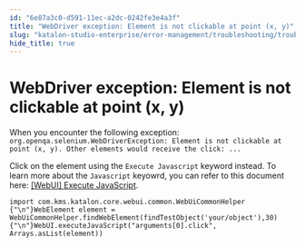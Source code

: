 ```yaml
---
id: "6e87a3c0-d591-11ec-a2dc-0242fe3e4a3f"
title: "WebDriver exception: Element is not clickable at point (x, y)"
slug: "katalon-studio-enterprise/error-management/troubleshooting/troubleshoot-web-automation-testing-exception/webdriver-exception-element-is-not-clickable-at-point-x-y"
hide_title: true
---
```


# <a id="troubleshooting-6125" class="anchor_top_offset"/><a id="ariaid-title1" class="anchor_top_offset"/>WebDriver exception: Element is not clickable at point (x, y)

<section xmlns="http://www.w3.org/1999/xhtml" className="section condition"><p className="p">When you encounter the following exception: <code className="ph codeph">org.openqa.selenium.WebDriverException: Element is not clickable at point (x, y). Other elements would receive the click: ...</code></p></section> 
<div xmlns="http://www.w3.org/1999/xhtml" className="bodydiv troubleSolution"><section className="section cause"><p className="p" /></section><section className="section remedy"><div className="li step p"><span className="ph cmd">Click on the element using the <code className="ph codeph">Execute Javascript</code> keyword instead. To learn more about the <code className="ph codeph">Javascript</code> keyowrd, you can refer to this document here: <a className="xref j-external-link" href="https://docs.katalon.com/katalon-studio/docs/webui-execute-javascript.html#description-" target="_blank">[WebUI] Execute JavaScript</a>.</span><div className="itemgroup stepxmp"><pre className="pre codeblock"><code>import com.kms.katalon.core.webui.common.WebUiCommonHelper {"\n"}WebElement element = WebUiCommonHelper.findWebElement(findTestObject('your/object'),30){"\n"}WebUI.executeJavaScript("arguments[0].click", Arrays.asList(element))</code></pre></div></div></section></div>
